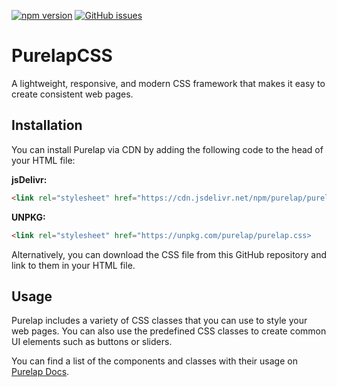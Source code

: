 [![npm version](https://badge.fury.io/js/purelap.svg)](https://badge.fury.io/js/purelap)
[![GitHub issues](https://img.shields.io/github/issues/KneesDev/PurelapCSS)](https://github.com/KneesDev/PurelapCSS/issues)

# PurelapCSS
A lightweight, responsive, and modern CSS framework that makes it easy to create consistent web pages.

## Installation
You can install Purelap via CDN by adding the following code to the head of your HTML file:

**jsDelivr:**
```html
<link rel="stylesheet" href="https://cdn.jsdelivr.net/npm/purelap/purelap.min.css">
```

**UNPKG:**
```html
<link rel="stylesheet" href="https://unpkg.com/purelap/purelap.css>
```

Alternatively, you can download the CSS file from this GitHub repository and link to them in your HTML file.

## Usage
Purelap includes a variety of CSS classes that you can use to style your web pages. You can also use the predefined CSS classes to create common UI elements such as buttons or sliders.

You can find a list of the components and classes with their usage on [Purelap Docs](https://kneesdev.github.io/PurelapCSS).
